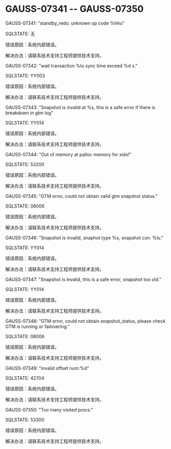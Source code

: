 # GAUSS-07341 -- GAUSS-07350<a name="ZH-CN_TOPIC_0302073222"></a>

GAUSS-07341: "standby\_redo: unknown op code %hhu"

SQLSTATE: 无

错误原因：系统内部错误。

解决办法：请联系技术支持工程师提供技术支持。

GAUSS-07342: "wait transaction %lu sync time exceed %d s."

SQLSTATE: YY003

错误原因：系统内部错误。

解决办法：请联系技术支持工程师提供技术支持。

GAUSS-07343: "Snapshot is invalid at %s, this is a safe error if there is breakdown in gtm log"

SQLSTATE: YY014

错误原因：系统内部错误。

解决办法：请联系技术支持工程师提供技术支持。

GAUSS-07344: "Out of memory at palloc memory for xids!"

SQLSTATE: 53200

错误原因：系统内部错误。

解决办法：请联系技术支持工程师提供技术支持。

GAUSS-07345: "GTM error, could not obtain valid gtm snapshot status."

SQLSTATE: 08006

错误原因：系统内部错误。

解决办法：请联系技术支持工程师提供技术支持。

GAUSS-07346: "Snapshot is invalid, snaphot type %s, snapshot csn: %lu."

SQLSTATE: YY014

错误原因：系统内部错误。

解决办法：请联系技术支持工程师提供技术支持。

GAUSS-07347: "Snapshot is invalid, this is a safe error, snapshot too old."

SQLSTATE: YY014

错误原因：系统内部错误。

解决办法：请联系技术支持工程师提供技术支持。

GAUSS-07348: "GTM error, could not obtain snapshot\_status, please check GTM is running or failovering."

SQLSTATE: 08006

错误原因：系统内部错误。

解决办法：请联系技术支持工程师提供技术支持。

GAUSS-07349: "invalid offset num:%d"

SQLSTATE: 42704

错误原因：系统内部错误。

解决办法：请联系技术支持工程师提供技术支持。

GAUSS-07350: "Too many visited procs."

SQLSTATE: 53300

错误原因：系统内部错误。

解决办法：请联系技术支持工程师提供技术支持。

